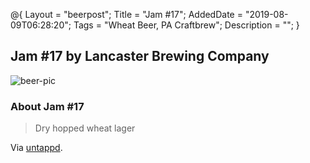 @{
 Layout = "beerpost";
 Title = "Jam #17";
 AddedDate = "2019-08-09T06:28:20";
 Tags = "Wheat Beer, PA Craftbrew";
 Description = "";
 }
 

## Jam #17 by Lancaster Brewing Company

![beer-pic]

### About Jam #17

> Dry hopped wheat lager

Via [untappd][untappd-url].

[untappd-url]: <https://untappd.com//b/lancaster-brewing-company-jam-17/3325036>
[beer-pic]: https://jasonpowley.com/assets/img/2019-08-09-jam-17.jpeg "Jam #17 by Lancaster Brewing Company"
